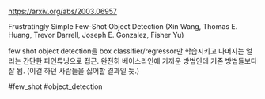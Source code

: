 https://arxiv.org/abs/2003.06957

Frustratingly Simple Few-Shot Object Detection (Xin Wang, Thomas E. Huang, Trevor Darrell, Joseph E. Gonzalez, Fisher Yu)

few shot object detection을 box classifier/regressor만 학습시키고 나머지는 얼리는 간단한 파인튜닝으로 접근. 완전히 베이스라인에 가까운 방법인데 기존 방법들보다 잘 됨. (이걸 하던 사람들을 싫어할 결과일 듯.)

#few_shot #object_detection